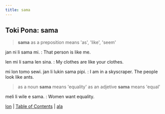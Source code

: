 ```yaml
---
title: sama
---
```


## Toki Pona: sama

> **sama** as a preposition means 'as', 'like', 'seem'

jan ni li sama mi.
: That person is like me.

len mi li sama len sina.
: My clothes are like your clothes.

mi lon tomo sewi. jan li lukin sama pipi.
: I am in a skyscraper. The people look like ants.

> as a noun **sama** means 'equality'
> as an adjetive **sama** means 'equal'

meli li wile e sama.
: Women want equality.

[lon](21lon.md) | [Table of Contents](toc.md) | [ala](23ala.md)